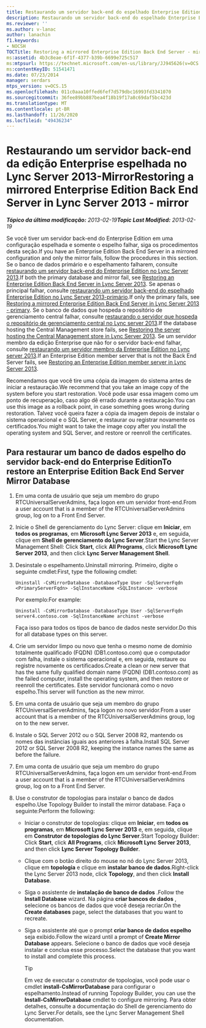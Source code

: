 ```yaml
---
title: Restaurando um servidor back-end do espelhado Enterprise Edition-Mirror
description: Restaurando um servidor back-end do espelhado Enterprise Edition-Mirror.
ms.reviewer: ''
ms.author: v-lanac
author: lanachin
f1.keywords:
- NOCSH
TOCTitle: Restoring a mirrored Enterprise Edition Back End Server - mirror
ms:assetid: 4b3c8eae-6f1f-4377-b39b-6699e725c517
ms:mtpsurl: https://technet.microsoft.com/en-us/library/JJ945626(v=OCS.15)
ms:contentKeyID: 51541471
ms.date: 07/23/2014
manager: serdars
mtps_version: v=OCS.15
ms.openlocfilehash: 011c0aaa10ffed6fef7d579dbc16993fd3341070
ms.sourcegitcommit: 36fee89bb887bea4f18b19f17a8c69daf5bc423d
ms.translationtype: MT
ms.contentlocale: pt-BR
ms.lasthandoff: 11/26/2020
ms.locfileid: "49436234"
---
```

# <a name="restoring-a-mirrored-enterprise-edition-back-end-server-in-lync-server-2013---mirror"></a><span data-ttu-id="3eedd-103">Restaurando um servidor back-end da edição Enterprise espelhada no Lync Server 2013-Mirror</span><span class="sxs-lookup"><span data-stu-id="3eedd-103">Restoring a mirrored Enterprise Edition Back End Server in Lync Server 2013 - mirror</span></span>

<div data-xmlns="http://www.w3.org/1999/xhtml">

<div class="topic" data-xmlns="http://www.w3.org/1999/xhtml" data-msxsl="urn:schemas-microsoft-com:xslt" data-cs="https://msdn.microsoft.com/">

<div data-asp="https://msdn2.microsoft.com/asp">



</div>

<div id="mainSection">

<div id="mainBody"><span data-ttu-id="3eedd-104">

<span> </span></span><span class="sxs-lookup"><span data-stu-id="3eedd-104">

<span> </span></span></span>

<span data-ttu-id="3eedd-105">_**Tópico da última modificação:** 2013-02-19_</span><span class="sxs-lookup"><span data-stu-id="3eedd-105">_**Topic Last Modified:** 2013-02-19_</span></span>

<span data-ttu-id="3eedd-106">Se você tiver um servidor back-end do Enterprise Edition em uma configuração espelhada e somente o espelho falhar, siga os procedimentos desta seção.</span><span class="sxs-lookup"><span data-stu-id="3eedd-106">If you have an Enterprise Edition Back End Server in a mirrored configuration and only the mirror fails, follow the procedures in this section.</span></span> <span data-ttu-id="3eedd-107">Se o banco de dados primário e o espelhamento falharem, consulte [restaurando um servidor back-end do Enterprise Edition no Lync Server 2013](lync-server-2013-restoring-an-enterprise-edition-back-end-server.md).</span><span class="sxs-lookup"><span data-stu-id="3eedd-107">If both the primary database and mirror fail, see [Restoring an Enterprise Edition Back End Server in Lync Server 2013](lync-server-2013-restoring-an-enterprise-edition-back-end-server.md).</span></span> <span data-ttu-id="3eedd-108">Se apenas o principal falhar, consulte [restaurando um servidor back-end do espelhado Enterprise Edition no Lync Server 2013-primário](lync-server-2013-restoring-a-mirrored-enterprise-edition-back-end-server-primary.md).</span><span class="sxs-lookup"><span data-stu-id="3eedd-108">If only the primary fails, see [Restoring a mirrored Enterprise Edition Back End Server in Lync Server 2013 - primary](lync-server-2013-restoring-a-mirrored-enterprise-edition-back-end-server-primary.md).</span></span> <span data-ttu-id="3eedd-109">Se o banco de dados que hospeda o repositório de gerenciamento central falhar, consulte [restaurando o servidor que hospeda o repositório de gerenciamento central no Lync server 2013](lync-server-2013-restoring-the-server-hosting-the-central-management-store.md).</span><span class="sxs-lookup"><span data-stu-id="3eedd-109">If the database hosting the Central Management store fails, see [Restoring the server hosting the Central Management store in Lync Server 2013](lync-server-2013-restoring-the-server-hosting-the-central-management-store.md).</span></span> <span data-ttu-id="3eedd-110">Se um servidor membro da edição Enterprise que não for o servidor back-end falhar, consulte [restaurando um servidor membro da Enterprise Edition no Lync server 2013](lync-server-2013-restoring-an-enterprise-edition-member-server.md).</span><span class="sxs-lookup"><span data-stu-id="3eedd-110">If an Enterprise Edition member server that is not the Back End Server fails, see [Restoring an Enterprise Edition member server in Lync Server 2013](lync-server-2013-restoring-an-enterprise-edition-member-server.md).</span></span>

<span data-ttu-id="3eedd-111">Recomendamos que você tire uma cópia da imagem do sistema antes de iniciar a restauração.</span><span class="sxs-lookup"><span data-stu-id="3eedd-111">We recommend that you take an image copy of the system before you start restoration.</span></span> <span data-ttu-id="3eedd-112">Você pode usar essa imagem como um ponto de recuperação, caso algo dê errado durante a restauração.</span><span class="sxs-lookup"><span data-stu-id="3eedd-112">You can use this image as a rollback point, in case something goes wrong during restoration.</span></span> <span data-ttu-id="3eedd-113">Talvez você queira fazer a cópia da imagem depois de instalar o sistema operacional e o SQL Server, e restaurar ou registrar novamente os certificados.</span><span class="sxs-lookup"><span data-stu-id="3eedd-113">You might want to take the image copy after you install the operating system and SQL Server, and restore or reenroll the certificates.</span></span>

<div>

## <a name="to-restore-an-enterprise-edition-back-end-server-mirror-database"></a><span data-ttu-id="3eedd-114">Para restaurar um banco de dados espelho do servidor back-end do Enterprise Edition</span><span class="sxs-lookup"><span data-stu-id="3eedd-114">To restore an Enterprise Edition Back End Server Mirror Database</span></span>

1.  <span data-ttu-id="3eedd-115">Em uma conta de usuário que seja um membro do grupo RTCUniversalServerAdmins, faça logon em um servidor front-end.</span><span class="sxs-lookup"><span data-stu-id="3eedd-115">From a user account that is a member of the RTCUniversalServerAdmins group, log on to a Front End Server.</span></span>

2.  <span data-ttu-id="3eedd-116">Inicie o Shell de gerenciamento do Lync Server: clique em **Iniciar**, em **todos os programas**, em **Microsoft Lync Server 2013** e, em seguida, clique em **Shell de gerenciamento do Lync Server**.</span><span class="sxs-lookup"><span data-stu-id="3eedd-116">Start the Lync Server Management Shell: Click **Start**, click **All Programs**, click **Microsoft Lync Server 2013**, and then click **Lync Server Management Shell**.</span></span>

3.  <span data-ttu-id="3eedd-117">Desinstale o espelhamento.</span><span class="sxs-lookup"><span data-stu-id="3eedd-117">Uninstall mirroring.</span></span> <span data-ttu-id="3eedd-118">Primeiro, digite o seguinte cmdlet:</span><span class="sxs-lookup"><span data-stu-id="3eedd-118">First, type the following cmdlet:</span></span>
    
        Uninstall -CsMirrorDatabase -DatabaseType User -SqlServerFqdn <PrimaryServerFqdn> -SqlInstanceName <SQLInstance> -verbose
    
    <span data-ttu-id="3eedd-119">Por exemplo:</span><span class="sxs-lookup"><span data-stu-id="3eedd-119">For example:</span></span>
    
        Uninstall -CsMirrorDatabase -DatabaseType User -SqlServerFqdn server4.contoso.com -SqlInstanceName archinst -verbose
    
    <span data-ttu-id="3eedd-120">Faça isso para todos os tipos de banco de dados neste servidor.</span><span class="sxs-lookup"><span data-stu-id="3eedd-120">Do this for all database types on this server.</span></span>

4.  <span data-ttu-id="3eedd-121">Crie um servidor limpo ou novo que tenha o mesmo nome de domínio totalmente qualificado (FQDN) (DB1.contoso.com) que o computador com falha, instale o sistema operacional e, em seguida, restaure ou registre novamente os certificados.</span><span class="sxs-lookup"><span data-stu-id="3eedd-121">Create a clean or new server that has the same fully qualified domain name (FQDN) (DB1.contoso.com) as the failed computer, install the operating system, and then restore or reenroll the certificates.</span></span> <span data-ttu-id="3eedd-122">Este servidor funcionará como o novo espelho.</span><span class="sxs-lookup"><span data-stu-id="3eedd-122">This server will function as the new mirror.</span></span>

5.  <span data-ttu-id="3eedd-123">Em uma conta de usuário que seja um membro do grupo RTCUniversalServerAdmins, faça logon no novo servidor.</span><span class="sxs-lookup"><span data-stu-id="3eedd-123">From a user account that is a member of the RTCUniversalServerAdmins group, log on to the new server.</span></span>

6.  <span data-ttu-id="3eedd-124">Instale o SQL Server 2012 ou o SQL Server 2008 R2, mantendo os nomes das instâncias iguais aos anteriores à falha.</span><span class="sxs-lookup"><span data-stu-id="3eedd-124">Install SQL Server 2012 or SQL Server 2008 R2, keeping the instance names the same as before the failure.</span></span>

7.  <span data-ttu-id="3eedd-125">Em uma conta de usuário que seja um membro do grupo RTCUniversalServerAdmins, faça logon em um servidor front-end.</span><span class="sxs-lookup"><span data-stu-id="3eedd-125">From a user account that is a member of the RTCUniversalServerAdmins group, log on to a Front End Server.</span></span>

8.  <span data-ttu-id="3eedd-126">Use o construtor de topologias para instalar o banco de dados espelho.</span><span class="sxs-lookup"><span data-stu-id="3eedd-126">Use Topology Builder to install the mirror database.</span></span> <span data-ttu-id="3eedd-127">Faça o seguinte:</span><span class="sxs-lookup"><span data-stu-id="3eedd-127">Perform the following:</span></span>
    
      - <span data-ttu-id="3eedd-128">Iniciar o construtor de topologias: clique em **Iniciar**, em **todos os programas**, em **Microsoft Lync Server 2013** e, em seguida, clique em **Construtor de topologias do Lync Server**.</span><span class="sxs-lookup"><span data-stu-id="3eedd-128">Start Topology Builder: Click **Start**, click **All Programs**, click **Microsoft Lync Server 2013**, and then click **Lync Server Topology Builder**.</span></span>
    
      - <span data-ttu-id="3eedd-129">Clique com o botão direito do mouse no nó do Lync Server 2013, clique em **topologia** e clique em **instalar banco de dados**.</span><span class="sxs-lookup"><span data-stu-id="3eedd-129">Right-click the Lync Server 2013 node, click **Topology**, and then click **Install Database**.</span></span>
    
      - <span data-ttu-id="3eedd-130">Siga o assistente de **instalação de banco de dados** .</span><span class="sxs-lookup"><span data-stu-id="3eedd-130">Follow the **Install Database** wizard.</span></span> <span data-ttu-id="3eedd-131">Na página **criar bancos de dados** , selecione os bancos de dados que você deseja recriar.</span><span class="sxs-lookup"><span data-stu-id="3eedd-131">On the **Create databases** page, select the databases that you want to recreate.</span></span>
    
      - <span data-ttu-id="3eedd-132">Siga o assistente até que o prompt **criar banco de dados espelho** seja exibido.</span><span class="sxs-lookup"><span data-stu-id="3eedd-132">Follow the wizard until a prompt of **Create Mirror Database** appears.</span></span> <span data-ttu-id="3eedd-133">Selecione o banco de dados que você deseja instalar e conclua esse processo.</span><span class="sxs-lookup"><span data-stu-id="3eedd-133">Select the database that you want to install and complete this process.</span></span>
        
        <div>
        

        > [!TIP]
        > <span data-ttu-id="3eedd-134">Em vez de executar o construtor de topologias, você pode usar o cmdlet <STRONG>install-CsMirrorDatabase</STRONG> para configurar o espelhamento.</span><span class="sxs-lookup"><span data-stu-id="3eedd-134">Instead of running Topology Builder, you can use the <STRONG>Install-CsMirrorDatabase</STRONG> cmdlet to configure mirroring.</span></span> <span data-ttu-id="3eedd-135">Para obter detalhes, consulte a documentação do Shell de gerenciamento do Lync Server.</span><span class="sxs-lookup"><span data-stu-id="3eedd-135">For details, see the Lync Server Management Shell documentation.</span></span>

        
        <span data-ttu-id="3eedd-136"></div>

</div>

</div>

<span> </span>

</div>

</div>

</span><span class="sxs-lookup"><span data-stu-id="3eedd-136"></div>

</div>

</div>

<span> </span>

</div>

</div>

</span></span></div>

